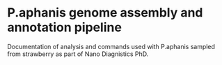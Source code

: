 # P.aphanis genome assembly and annotation pipeline

Documentation of analysis and commands used with P.aphanis sampled from strawberry as part of Nano Diagnistics PhD.

